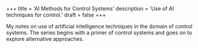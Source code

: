 +++
title = 'AI Methods for Control Systems'
description = 'Use of AI techniques for control.'
draft = false
+++

My notes on use of artificial intelligence techniques in the domain of control systems. The series begins with a primer of control systems and goes on to explore alternative approaches.